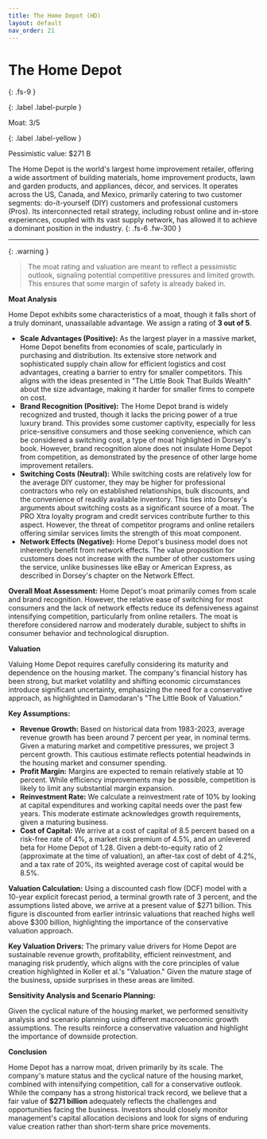 ```yaml
---
title: The Home Depot (HD)
layout: default
nav_order: 21
---
```


# The Home Depot
{: .fs-9 }

{: .label .label-purple }

Moat: 3/5

{: .label .label-yellow }

Pessimistic value: $271 B

The Home Depot is the world's largest home improvement retailer, offering a wide assortment of building materials, home improvement products, lawn and garden products, and appliances, décor, and services. It operates across the US, Canada, and Mexico, primarily catering to two customer segments: do-it-yourself (DIY) customers and professional customers (Pros).  Its interconnected retail strategy, including robust online and in-store experiences, coupled with its vast supply network, has allowed it to achieve a dominant position in the industry.
{: .fs-6 .fw-300 }

---

{: .warning } 
>The moat rating and valuation are meant to reflect a pessimistic outlook, signaling potential competitive pressures and limited growth. This ensures that some margin of safety is already baked in.


**Moat Analysis**

Home Depot exhibits some characteristics of a moat, though it falls short of a truly dominant, unassailable advantage. We assign a rating of **3 out of 5**.

* **Scale Advantages (Positive):**  As the largest player in a massive market, Home Depot benefits from economies of scale, particularly in purchasing and distribution. Its extensive store network and sophisticated supply chain allow for efficient logistics and cost advantages, creating a barrier to entry for smaller competitors. This aligns with the ideas presented in "The Little Book That Builds Wealth" about the size advantage, making it harder for smaller firms to compete on cost.
* **Brand Recognition (Positive):** The Home Depot brand is widely recognized and trusted, though it lacks the pricing power of a true luxury brand. This provides some customer captivity, especially for less price-sensitive consumers and those seeking convenience, which can be considered a switching cost, a type of moat highlighted in Dorsey's book. However, brand recognition alone does not insulate Home Depot from competition, as demonstrated by the presence of other large home improvement retailers.
* **Switching Costs (Neutral):** While switching costs are relatively low for the average DIY customer, they may be higher for professional contractors who rely on established relationships, bulk discounts, and the convenience of readily available inventory. This ties into Dorsey's arguments about switching costs as a significant source of a moat. The PRO Xtra loyalty program and credit services contribute further to this aspect. However, the threat of competitor programs and online retailers offering similar services limits the strength of this moat component.
* **Network Effects (Negative):**  Home Depot's business model does not inherently benefit from network effects.  The value proposition for customers does not increase with the number of other customers using the service, unlike businesses like eBay or American Express, as described in Dorsey's chapter on the Network Effect.

**Overall Moat Assessment:** Home Depot's moat primarily comes from scale and brand recognition. However, the relative ease of switching for most consumers and the lack of network effects reduce its defensiveness against intensifying competition, particularly from online retailers. The moat is therefore considered narrow and moderately durable, subject to shifts in consumer behavior and technological disruption.

**Valuation**

Valuing Home Depot requires carefully considering its maturity and dependence on the housing market. The company's financial history has been strong, but market volatility and shifting economic circumstances introduce significant uncertainty, emphasizing the need for a conservative approach, as highlighted in Damodaran's "The Little Book of Valuation."

**Key Assumptions:**

* **Revenue Growth:** Based on historical data from 1983-2023, average revenue growth has been around 7 percent per year, in nominal terms. Given a maturing market and competitive pressures, we project 3 percent growth. This cautious estimate reflects potential headwinds in the housing market and consumer spending.
* **Profit Margin:**  Margins are expected to remain relatively stable at 10 percent. While efficiency improvements may be possible, competition is likely to limit any substantial margin expansion.
* **Reinvestment Rate:** We calculate a reinvestment rate of 10% by looking at capital expenditures and working capital needs over the past few years. This moderate estimate acknowledges growth requirements, given a maturing business.
* **Cost of Capital:**  We arrive at a cost of capital of 8.5 percent based on a risk-free rate of 4%, a market risk premium of 4.5%, and an unlevered beta for Home Depot of 1.28.  Given a debt-to-equity ratio of 2 (approximate at the time of valuation), an after-tax cost of debt of 4.2%, and a tax rate of 20%, its weighted average cost of capital would be 8.5%.

**Valuation Calculation:**
Using a discounted cash flow (DCF) model with a 10-year explicit forecast period, a terminal growth rate of 3 percent, and the assumptions listed above, we arrive at a present value of $271 billion. This figure is discounted from earlier intrinsic valuations that reached highs well above $300 billion, highlighting the importance of the conservative valuation approach. 

**Key Valuation Drivers:**
The primary value drivers for Home Depot are sustainable revenue growth, profitability, efficient reinvestment, and managing risk prudently, which aligns with the core principles of value creation highlighted in Koller et al.'s "Valuation."  Given the mature stage of the business, upside surprises in these areas are limited.

**Sensitivity Analysis and Scenario Planning:**

Given the cyclical nature of the housing market, we performed sensitivity analysis and scenario planning using different macroeconomic growth assumptions. The results reinforce a conservative valuation and highlight the importance of downside protection.

**Conclusion**

Home Depot has a narrow moat, driven primarily by its scale.  The company's mature status and the cyclical nature of the housing market, combined with intensifying competition, call for a conservative outlook.  While the company has a strong historical track record, we believe that a fair value of **$271 billion** adequately reflects the challenges and opportunities facing the business. Investors should closely monitor management's capital allocation decisions and look for signs of enduring value creation rather than short-term share price movements.
